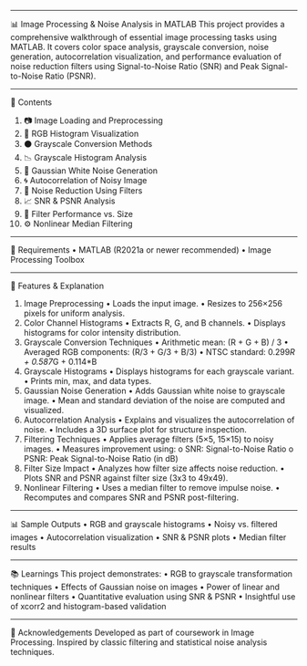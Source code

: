 ________________________________________
📊 Image Processing & Noise Analysis in MATLAB
This project provides a comprehensive walkthrough of essential image processing tasks using MATLAB. It covers color space analysis, grayscale conversion, noise generation, autocorrelation visualization, and performance evaluation of noise reduction filters using Signal-to-Noise Ratio (SNR) and Peak Signal-to-Noise Ratio (PSNR).
________________________________________
📁 Contents
1.	📷 Image Loading and Preprocessing
2.	🌈 RGB Histogram Visualization
3.	⚫ Grayscale Conversion Methods
4.	📉 Grayscale Histogram Analysis
5.	🎲 Gaussian White Noise Generation
6.	🌀 Autocorrelation of Noisy Image
7.	🧹 Noise Reduction Using Filters
8.	📈 SNR & PSNR Analysis
9.	🧮 Filter Performance vs. Size
10.	⚙️ Nonlinear Median Filtering
________________________________________
🔧 Requirements
•	MATLAB (R2021a or newer recommended)
•	Image Processing Toolbox
________________________________________
🧪 Features & Explanation
1. Image Preprocessing
•	Loads the input image.
•	Resizes to 256×256 pixels for uniform analysis.
2. Color Channel Histograms
•	Extracts R, G, and B channels.
•	Displays histograms for color intensity distribution.
3. Grayscale Conversion Techniques
•	Arithmetic mean: (R + G + B) / 3
•	Averaged RGB components: (R/3 + G/3 + B/3)
•	NTSC standard: 0.299*R + 0.587*G + 0.114*B
4. Grayscale Histograms
•	Displays histograms for each grayscale variant.
•	Prints min, max, and data types.
5. Gaussian Noise Generation
•	Adds Gaussian white noise to grayscale image.
•	Mean and standard deviation of the noise are computed and visualized.
6. Autocorrelation Analysis
•	Explains and visualizes the autocorrelation of noise.
•	Includes a 3D surface plot for structure inspection.
7. Filtering Techniques
•	Applies average filters (5×5, 15×15) to noisy images.
•	Measures improvement using:
o	SNR: Signal-to-Noise Ratio
o	PSNR: Peak Signal-to-Noise Ratio (in dB)
8. Filter Size Impact
•	Analyzes how filter size affects noise reduction.
•	Plots SNR and PSNR against filter size (3x3 to 49x49).
9. Nonlinear Filtering
•	Uses a median filter to remove impulse noise.
•	Recomputes and compares SNR and PSNR post-filtering.
________________________________________
📊 Sample Outputs
•	RGB and grayscale histograms
•	Noisy vs. filtered images
•	Autocorrelation visualization
•	SNR & PSNR plots
•	Median filter results
________________________________________
📚 Learnings
This project demonstrates:
•	RGB to grayscale transformation techniques
•	Effects of Gaussian noise on images
•	Power of linear and nonlinear filters
•	Quantitative evaluation using SNR & PSNR
•	Insightful use of xcorr2 and histogram-based validation
________________________________________
🙌 Acknowledgements
Developed as part of coursework in Image Processing. Inspired by classic filtering and statistical noise analysis techniques.

